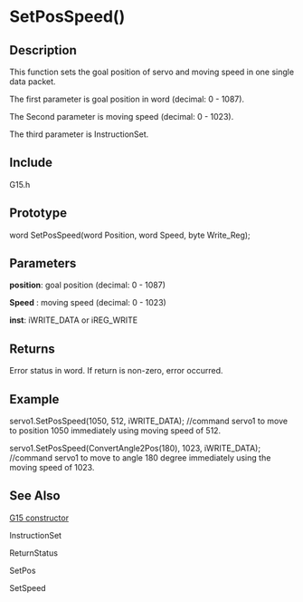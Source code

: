 # SetPosSpeed() #

## Description ##
This function sets the goal position of servo and moving speed in one single data packet.

The first parameter is goal position in word (decimal: 0 - 1087).

The Second parameter is moving speed  (decimal: 0 - 1023).

The third parameter is InstructionSet.

## Include ##
G15.h

## Prototype ##
word SetPosSpeed(word Position, word Speed, byte Write\_Reg);

## Parameters ##
**position**: goal position (decimal: 0 - 1087)

**Speed** : moving speed (decimal: 0 - 1023)

**inst**: iWRITE\_DATA or iREG\_WRITE

## Returns ##
Error status in word. If return is non-zero, error occurred.

## Example ##
servo1.SetPosSpeed(1050, 512, iWRITE\_DATA);  //command servo1 to move to position 1050 immediately using moving speed of 512.

servo1.SetPosSpeed(ConvertAngle2Pos(180), 1023, iWRITE\_DATA); //command servo1 to move to angle 180 degree immediately using the moving speed of 1023.

## See Also ##
[G15 constructor](http://code.google.com/p/cytron-g15-shield/wiki/G15)

InstructionSet

ReturnStatus

SetPos

SetSpeed